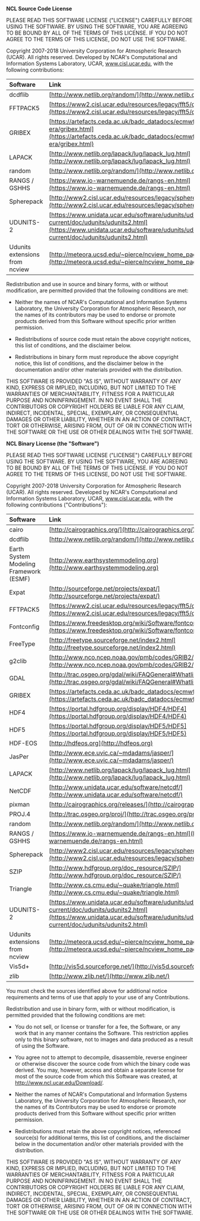 **NCL Source Code License**

PLEASE READ THIS SOFTWARE LICENSE ("LICENSE") CAREFULLY BEFORE USING THE SOFTWARE. BY USING THE SOFTWARE, YOU ARE AGREEING TO BE BOUND BY ALL OF THE TERMS OF THIS LICENSE. IF YOU DO NOT AGREE TO THE TERMS OF THIS LICENSE, DO NOT USE THE SOFTWARE.

Copyright 2007-2018 University Corporation for Atmospheric Research (UCAR). All rights reserved. Developed by NCAR's Computational and Information Systems Laboratory, UCAR, www.cisl.ucar.edu, with the following contributions:

| Software        | Link   |
| :-------------- | :----- |
| dcdflib | [http://www.netlib.org/random/](http://www.netlib.org/random/)
| FFTPACK5 | [https://www2.cisl.ucar.edu/resources/legacy/fft5/documentation](https://www2.cisl.ucar.edu/resources/legacy/fft5/documentation)
| GRIBEX | [https://artefacts.ceda.ac.uk/badc_datadocs/ecmwf-era/gribex.html](https://artefacts.ceda.ac.uk/badc_datadocs/ecmwf-era/gribex.html)
| LAPACK | [http://www.netlib.org/lapack/lug/lapack_lug.html](http://www.netlib.org/lapack/lug/lapack_lug.html)
| random | [http://www.netlib.org/random/](http://www.netlib.org/random/)
| RANGS / GSHHS | [https://www.io-warnemuende.de/rangs-en.html](https://www.io-warnemuende.de/rangs-en.html)
| Spherepack | [http://www2.cisl.ucar.edu/resources/legacy/spherepack/](http://www2.cisl.ucar.edu/resources/legacy/spherepack/)
| UDUNITS-2 | [https://www.unidata.ucar.edu/software/udunits/udunits-current/doc/udunits/udunits2.html](https://www.unidata.ucar.edu/software/udunits/udunits-current/doc/udunits/udunits2.html)
| Udunits extensions from ncview| [http://meteora.ucsd.edu/~pierce/ncview_home_page.html](http://meteora.ucsd.edu/~pierce/ncview_home_page.html)

Redistribution and use in source and binary forms, with or without modification, are permitted provided that the following conditions are met:

* Neither the names of NCAR's Computational and Information Systems Laboratory, the University Corporation for Atmospheric Research, nor the names of its contributors may be used to endorse or promote products derived from this Software without specific prior written permission.

* Redistributions of source code must retain the above copyright notices, this list of conditions, and the disclaimer below.

* Redistributions in binary form must reproduce the above copyright notice, this list of conditions, and the disclaimer below in the documentation and/or other materials provided with the distribution. 

THIS SOFTWARE IS PROVIDED "AS IS", WITHOUT WARRANTY OF ANY KIND, EXPRESS OR IMPLIED, INCLUDING, BUT NOT LIMITED TO THE WARRANTIES OF MERCHANTABILITY, FITNESS FOR A PARTICULAR PURPOSE AND NONINFRINGEMENT. IN NO EVENT SHALL THE CONTRIBUTORS OR COPYRIGHT HOLDERS BE LIABLE FOR ANY CLAIM, INDIRECT, INCIDENTAL, SPECIAL, EXEMPLARY, OR CONSEQUENTIAL DAMAGES OR OTHER LIABILITY, WHETHER IN AN ACTION OF CONTRACT, TORT OR OTHERWISE, ARISING FROM, OUT OF OR IN CONNECTION WITH THE SOFTWARE OR THE USE OR OTHER DEALINGS WITH THE SOFTWARE.

**NCL Binary License (the "Software")**

PLEASE READ THIS SOFTWARE LICENSE ("LICENSE") CAREFULLY BEFORE USING THE SOFTWARE. BY USING THE SOFTWARE, YOU ARE AGREEING TO BE BOUND BY ALL OF THE TERMS OF THIS LICENSE. IF YOU DO NOT AGREE TO THE TERMS OF THIS LICENSE, DO NOT USE THE SOFTWARE.

Copyright 2007-2018 University Corporation for Atmospheric Research (UCAR). All rights reserved. Developed by NCAR's Computational and Information Systems Laboratory, UCAR, www.cisl.ucar.edu, with the following contributions ("Contributions"):

| Software        | Link   |
| :-------------- | :----- |
| cairo | [http://cairographics.org/](http://cairographics.org/)
| dcdflib | [http://www.netlib.org/random/](http://www.netlib.org/random/)
| Earth System Modeling Framework (ESMF) | [http://www.earthsystemmodeling.org](http://www.earthsystemmodeling.org)
| Expat | [http://sourceforge.net/projects/expat/](http://sourceforge.net/projects/expat/)
| FFTPACK5 | [https://www2.cisl.ucar.edu/resources/legacy/fft5/documentation](https://www2.cisl.ucar.edu/resources/legacy/fft5/documentation)
| Fontconfig | [https://www.freedesktop.org/wiki/Software/fontconfig/](https://www.freedesktop.org/wiki/Software/fontconfig/)
| FreeType | [http://freetype.sourceforge.net/index2.html](http://freetype.sourceforge.net/index2.html)
| g2clib | [http://www.nco.ncep.noaa.gov/pmb/codes/GRIB2/](http://www.nco.ncep.noaa.gov/pmb/codes/GRIB2/)
| GDAL | [http://trac.osgeo.org/gdal/wiki/FAQGeneral#WhatlicensedoesGDALOGRuse](http://trac.osgeo.org/gdal/wiki/FAQGeneral#WhatlicensedoesGDALOGRuse)
| GRIBEX | [https://artefacts.ceda.ac.uk/badc_datadocs/ecmwf-era/gribex.html](https://artefacts.ceda.ac.uk/badc_datadocs/ecmwf-era/gribex.html)
| HDF4 | [https://portal.hdfgroup.org/display/HDF4/HDF4](https://portal.hdfgroup.org/display/HDF4/HDF4)
| HDF5 | [https://portal.hdfgroup.org/display/HDF5/HDF5](https://portal.hdfgroup.org/display/HDF5/HDF5)
| HDF-EOS | [http://hdfeos.org](http://hdfeos.org)
| JasPer | [http://www.ece.uvic.ca/~mdadams/jasper/](http://www.ece.uvic.ca/~mdadams/jasper/)
| LAPACK | [http://www.netlib.org/lapack/lug/lapack_lug.html](http://www.netlib.org/lapack/lug/lapack_lug.html)
| NetCDF | [http://www.unidata.ucar.edu/software/netcdf/](http://www.unidata.ucar.edu/software/netcdf/)
| pixman | [http://cairographics.org/releases/](http://cairographics.org/releases/)
| PROJ.4 | [http://trac.osgeo.org/proj/](http://trac.osgeo.org/proj/)
| random | [http://www.netlib.org/random/](http://www.netlib.org/random/)
| RANGS / GSHHS | [https://www.io-warnemuende.de/rangs-en.html](https://www.io-warnemuende.de/rangs-en.html)
| Spherepack | [http://www2.cisl.ucar.edu/resources/legacy/spherepack/](http://www2.cisl.ucar.edu/resources/legacy/spherepack/)
| SZIP | [http://www.hdfgroup.org/doc_resource/SZIP/](http://www.hdfgroup.org/doc_resource/SZIP/)
| Triangle | [http://www.cs.cmu.edu/~quake/triangle.html](http://www.cs.cmu.edu/~quake/triangle.html)
| UDUNITS-2 | [https://www.unidata.ucar.edu/software/udunits/udunits-current/doc/udunits/udunits2.html](https://www.unidata.ucar.edu/software/udunits/udunits-current/doc/udunits/udunits2.html)
| Udunits extensions from ncview | [http://meteora.ucsd.edu/~pierce/ncview_home_page.html](http://meteora.ucsd.edu/~pierce/ncview_home_page.html)
| Vis5d+ | [http://vis5d.sourceforge.net/](http://vis5d.sourceforge.net/)
| zlib | [http://www.zlib.net/](http://www.zlib.net/)

You must check the sources identified above for additional notice requirements and terms of use that apply to your use of any Contributions.

Redistribution and use in binary form, with or without modification, is permitted provided that the following conditions are met:

* You do not sell, or license or transfer for a fee, the Software, or any work that in any manner contains the Software. This restriction applies only to this binary software, not to images and data produced as a result of using the Software.

* You agree not to attempt to decompile, disassemble, reverse engineer or otherwise discover the source code from which the binary code was derived. You may, however, access and obtain a separate license for most of the source code from which this Software was created, at http://www.ncl.ucar.edu/Download/.

* Neither the names of NCAR's Computational and Information Systems Laboratory, the University Corporation for Atmospheric Research, nor the names of its Contributors may be used to endorse or promote products derived from this Software without specific prior written permission.

* Redistributions must retain the above copyright notices, referenced source(s) for additional terms, this list of conditions, and the disclaimer below in the documentation and/or other materials provided with the distribution. 

THIS SOFTWARE IS PROVIDED "AS IS", WITHOUT WARRANTY OF ANY KIND, EXPRESS OR IMPLIED, INCLUDING, BUT NOT LIMITED TO THE WARRANTIES OF MERCHANTABILITY, FITNESS FOR A PARTICULAR PURPOSE AND NONINFRINGEMENT. IN NO EVENT SHALL THE CONTRIBUTORS OR COPYRIGHT HOLDERS BE LIABLE FOR ANY CLAIM, INDIRECT, INCIDENTAL, SPECIAL, EXEMPLARY, OR CONSEQUENTIAL DAMAGES OR OTHER LIABILITY, WHETHER IN AN ACTION OF CONTRACT, TORT OR OTHERWISE, ARISING FROM, OUT OF OR IN CONNECTION WITH THE SOFTWARE OR THE USE OR OTHER DEALINGS WITH THE SOFTWARE.
